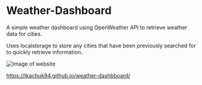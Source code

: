 # Weather-Dashboard

A simple weather dashboard using OpenWeather API to retrieve weather data for cities.

Uses localstorage to store any cities that have been previously searched for to quickly retrieve information.

![Image of website](https://github.com/Tkachuk94/Weather-dashoard/blob/main/assets/images/Weatherimage.png)

https://tkachuk94.github.io/weather-dashbboard/
